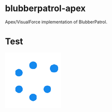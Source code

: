 # blubberpatrol-apex
Apex/VisualForce implementation of BlubberPatrol.


<h1>Test</h1>
<img src="https://github.com/MattTriv/blubberpatrol-apex/blob/master/src/staticresources/BPWaitGIF.resource">
